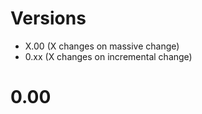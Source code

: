 # Versions
 - X.00 (X changes on massive change)
 - 0.xx (X changes on incremental change)

# 0.00


